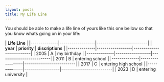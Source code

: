 ```yaml
---
layout: posts
title: My Life Line
---
```

You should be able to make a life line of yours like this one bellow so that you know whats going on in your life:

|                       **Life Line**                        |
|--------------|------------------|--------------------------|
|   **year**   |   **priority**   |     **discriptions**     |
|--------------|------------------|--------------------------|
|     2005     |        A         |   my birthday            |
|--------------|------------------|--------------------------|
|     2011     |        B         |   entering school        |
|--------------|------------------|--------------------------|
|     2017     |        C         |   entering high school   |
|--------------|------------------|--------------------------|
|     2023     |        D         |   entering university    |
